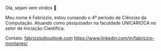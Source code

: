 Olá, sejam vem vindos 👋

Meu nome é Fabrizzio, estou cursando o 4º período de Ciências da Computação.
Atuando como pesquisador na faculdade UNICARIOCA no setor de Iniciação Científica.

Contato:
fabrizzio@outlook.com
https://www.linkedin.com/in/fabrizzio-montanes/

<!--
**FabrizzioMontanes/FabrizzioMontanes** is a ✨ _special_ ✨ repository because its `README.md` (this file) appears on your GitHub profile.

Here are some ideas to get you started:

- 🔭 I’m currently working on ...
- 🌱 I’m currently learning ...
- 👯 I’m looking to collaborate on ...
- 🤔 I’m looking for help with ...
- 💬 Ask me about ...
- 📫 How to reach me: ...
- 😄 Pronouns: ...
- ⚡ Fun fact: ...
-->
